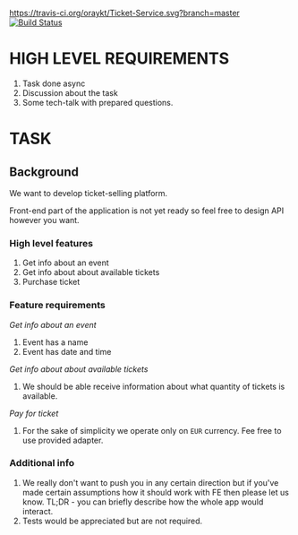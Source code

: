 
https://travis-ci.org/oraykt/Ticket-Service.svg?branch=master
[![Build Status](https://travis-ci.org/oraykt/Ticket-Service.svg?branch=master)](https://travis-ci.org/oraykt/Ticket-Service)


# HIGH LEVEL REQUIREMENTS

1. Task done async
2. Discussion about the task
3. Some tech-talk with prepared questions.

# TASK

## Background

We want to develop ticket-selling platform.

Front-end part of the application is not yet ready so feel free to design API
however you want.

### High level features

1. Get info about an event
2. Get info about about available tickets
3. Purchase ticket

### Feature requirements

*Get info about an event*

1. Event has a name
2. Event has date and time

*Get info about about available tickets*

1. We should be able receive information about what quantity
   of tickets is available.

*Pay for ticket*

1. For the sake of simplicity we operate only on `EUR` currency. Fee free to use provided
   adapter.

### Additional info

1. We really don't want to push you in any certain direction but if you've
   made certain assumptions how it should work with FE then please let us know.
   TL;DR - you can briefly describe how the whole app would interact.
2. Tests would be appreciated but are not required.
